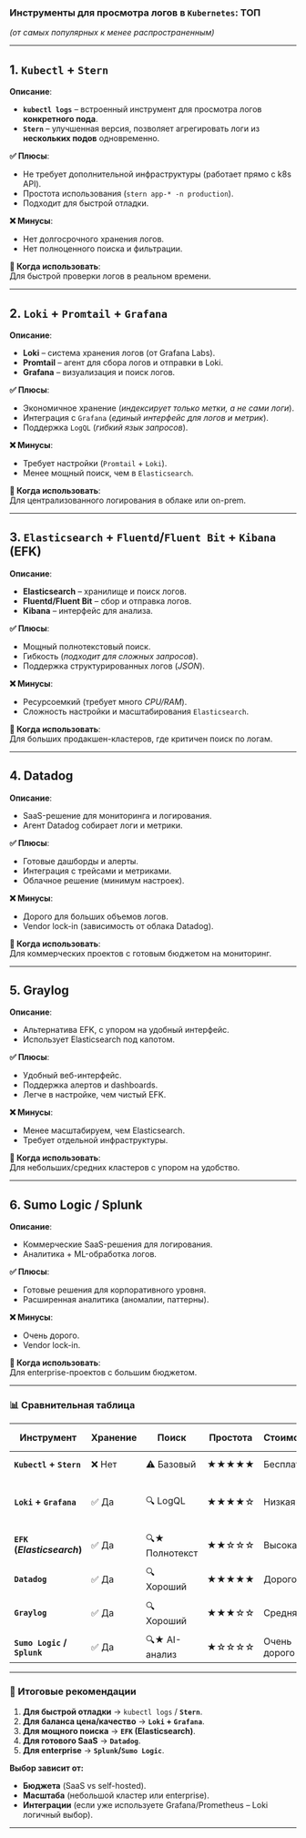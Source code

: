 ### **Инструменты для просмотра логов в `Kubernetes`: ТОП**
_(от самых популярных к менее распространенным)_

---
## **1. `Kubectl` + `Stern`**
**Описание**:
- **`kubectl logs`** – встроенный инструмент для просмотра логов **конкретного пода**.    
- **`Stern`** – улучшенная версия, позволяет агрегировать логи из **нескольких подов** одновременно.    

**✅ Плюсы**:
- Не требует дополнительной инфраструктуры (работает прямо с k8s API).    
- Простота использования (`stern app-* -n production`).    
- Подходит для быстрой отладки.    

**❌ Минусы**:
- Нет долгосрочного хранения логов.    
- Нет полноценного поиска и фильтрации.    

**📌 Когда использовать**:  
Для быстрой проверки логов в реальном времени.

---
## **2. `Loki` + `Promtail` + `Grafana`**
**Описание**:
- **Loki** – система хранения логов (от Grafana Labs).    
- **Promtail** – агент для сбора логов и отправки в Loki.    
- **Grafana** – визуализация и поиск логов.    

**✅ Плюсы**:
- Экономичное хранение (*индексирует только метки, а не сами логи*).    
- Интеграция с `Grafana` (*единый интерфейс для логов и метрик*).    
- Поддержка `LogQL` (*гибкий язык запросов*).    

**❌ Минусы**:
- Требует настройки (`Promtail` + `Loki`).    
- Менее мощный поиск, чем в `Elasticsearch`.    

**📌 Когда использовать**:  
Для централизованного логирования в облаке или on-prem.

---
## **3. `Elasticsearch` + `Fluentd`/`Fluent Bit` + `Kibana` (EFK)**
**Описание**:
- **Elasticsearch** – хранилище и поиск логов.    
- **Fluentd/Fluent Bit** – сбор и отправка логов.    
- **Kibana** – интерфейс для анализа.    

**✅ Плюсы**:
- Мощный полнотекстовый поиск.    
- Гибкость (*подходит для сложных запросов*).    
- Поддержка структурированных логов (*JSON*).    

**❌ Минусы**:
- Ресурсоемкий (требует много *CPU/RAM*).    
- Сложность настройки и масштабирования `Elasticsearch`.    

**📌 Когда использовать**:  
Для больших продакшен-кластеров, где критичен поиск по логам.

---
## **4. Datadog**
**Описание**:
- SaaS-решение для мониторинга и логирования.    
- Агент Datadog собирает логи и метрики.    

**✅ Плюсы**:
- Готовые дашборды и алерты.    
- Интеграция с трейсами и метриками.    
- Облачное решение (минимум настроек).    

**❌ Минусы**:
- Дорого для больших объемов логов.    
- Vendor lock-in (зависимость от облака Datadog).    

**📌 Когда использовать**:  
Для коммерческих проектов с готовым бюджетом на мониторинг.

---
## **5. Graylog**
**Описание**:
- Альтернатива EFK, с упором на удобный интерфейс.    
- Использует Elasticsearch под капотом.    

**✅ Плюсы**:
- Удобный веб-интерфейс.    
- Поддержка алертов и dashboards.    
- Легче в настройке, чем чистый EFK.    

**❌ Минусы**:
- Менее масштабируем, чем Elasticsearch.    
- Требует отдельной инфраструктуры.    

**📌 Когда использовать**:  
Для небольших/средних кластеров с упором на удобство.

---
## **6. Sumo Logic / Splunk**
**Описание**:
- Коммерческие SaaS-решения для логирования.    
- Аналитика + ML-обработка логов.    

**✅ Плюсы**:
- Готовые решения для корпоративного уровня.    
- Расширенная аналитика (аномалии, паттерны).    

**❌ Минусы**:
- Очень дорого.    
- Vendor lock-in.    

**📌 Когда использовать**:  
Для enterprise-проектов с большим бюджетом.

---
### **📊 Сравнительная таблица**

| Инструмент                  | Хранение | Поиск          | Простота | Стоимость    | Лучший сценарий                 |
| --------------------------- | -------- | -------------- | -------- | ------------ | ------------------------------- |
| **`Kubectl` + `Stern`**     | ❌ Нет    | ⚠️ Базовый     | ★★★★★    | Бесплатно    | Быстрая отладка                 |
| **`Loki` + `Grafana`**      | ✅ Да     | 🔍 LogQL       | ★★★★☆    | Низкая       | Облако + интеграция с метриками |
| **`EFK` (*Elasticsearch*)** | ✅ Да     | 🔍★ Полнотекст | ★★☆☆☆    | Высокая      | Продакшен с мощным поиском      |
| **`Datadog`**               | ✅ Да     | 🔍 Хороший     | ★★★★★    | Дорого       | Готовый SaaS                    |
| **`Graylog`**               | ✅ Да     | 🔍 Хороший     | ★★★☆☆    | Средняя      | Баланс цена/качество            |
| **`Sumo Logic` / `Splunk`** | ✅ Да     | 🔍★ AI-анализ  | ★☆☆☆☆    | Очень дорого | Enterprise-проекты              |

---
### **🚀 Итоговые рекомендации**

1. **Для быстрой отладки** → `kubectl logs` / **`Stern`**.    
2. **Для баланса цена/качество** → **`Loki` + `Grafana`**.    
3. **Для мощного поиска** → **`EFK` (Elasticsearch)**.    
4. **Для готового SaaS** → **`Datadog`**.    
5. **Для enterprise** → **`Splunk`/`Sumo Logic`**.    

**Выбор зависит от:**
- **Бюджета** (SaaS vs self-hosted).    
- **Масштаба** (небольшой кластер или enterprise).    
- **Интеграции** (если уже используете Grafana/Prometheus – Loki логичный выбор).

---

